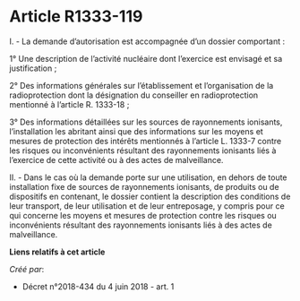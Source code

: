 # Article R1333-119

I. - La demande d’autorisation est accompagnée d’un dossier comportant :

1° Une description de l’activité nucléaire dont l’exercice est envisagé et sa justification ;

2° Des informations générales sur l’établissement et l’organisation de la radioprotection dont la désignation du conseiller
en radioprotection mentionné à l’article R. 1333-18 ;

3° Des informations détaillées sur les sources de rayonnements ionisants, l’installation les abritant ainsi que des
informations sur les moyens et mesures de protection des intérêts mentionnés à l’article L. 1333-7 contre les risques ou
inconvénients résultant des rayonnements ionisants liés à l’exercice de cette activité ou à des actes de malveillance.

II. - Dans le cas où la demande porte sur une utilisation, en dehors de toute installation fixe de sources de rayonnements
ionisants, de produits ou de dispositifs en contenant, le dossier contient la description des conditions de leur transport,
de leur utilisation et de leur entreposage, y compris pour ce qui concerne les moyens et mesures de protection contre les
risques ou inconvénients résultant des rayonnements ionisants liés à des actes de malveillance.

**Liens relatifs à cet article**

_Créé par_:

  - Décret n°2018-434 du 4 juin 2018 - art. 1
